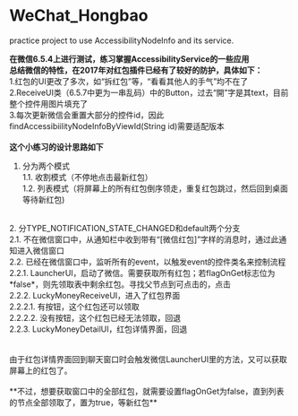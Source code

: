 # WeChat_Hongbao
practice project to use AccessibilityNodeInfo and its service.

**在微信6.5.4上进行测试，练习掌握AccessibilityService的一些应用**
<br>
**总结微信的特性，在2017年对红包插件已经有了较好的防护，具体如下：**<br>
1.红包的UI更改了多次，如“拆红包”等，“看看其他人的手气”均不在了<br>
2.ReceiveUI类（6.5.7中更为一串乱码）中的Button，过去“開”字是其text，目前整个控件用图片填充了<br>
3.每次更新微信会重置大部分的控件id，因此findAccessibiilityNodeInfoByViewId(String id)需要适配版本
<br><br>
**这个小练习的设计思路如下**<br>
1. 分为两个模式<br>
 1.1. 收割模式（不停地点击最新红包）<br>
 1.2. 列表模式（将屏幕上的所有红包倒序领走，重复红包跳过，然后回到桌面等待新红包)<br>
<br>
2. 分TYPE_NOTIFICATION_STATE_CHANGED和default两个分支<br>
 2.1. 不在微信窗口中，从通知栏中收到带有“[微信红包]”字样的消息时，通过此通知进入微信窗口<br>
 2.2. 已经在微信窗口中，监听所有的event，以触发event的控件类名来控制流程<br>
  2.2.1. LauncherUI，启动了微信。需要获取所有红包；若flagOnGet标志位为*false*，则先领取表中剩余红包。寻找父节点到可点击的，点击<br>
  2.2.2. LuckyMoneyReceiveUI，进入了红包界面<br>
   2.2.2.1. 有按钮，这个红包还可以领取<br>
   2.2.2.2. 没有按钮，这个红包已经无法领取，回退<br>
  2.2.3. LuckyMoneyDetailUI，红包详情界面，回退<br>
<br><br>
由于红包详情界面回到聊天窗口时会触发微信LauncherUI里的方法，又可以获取屏幕上的红包了。<br><br>
**不过，想要获取窗口中的全部红包，就需要设置flagOnGet为false，直到列表的节点全部领取了，置为true，等新红包**
